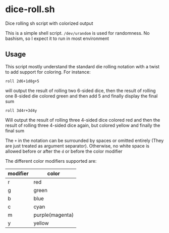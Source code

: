 # dice-roll.sh
Dice rolling sh script with colorized output

This is  a simple shell script. `/dev/urandom` is used for randomness. No bashism, so I expect it to run in most environment

## Usage

This script mostly understand the standard die rolling notation with a twist to add support for coloring. For instance:

```
roll 2d6+1d8g+5
```

will output the result of rolling two 6-sided dice, then the result of rolling one 8-sided die colored green and then add 5 and finally display the final sum


```
roll 3d4r+3d4y
```
Will output the result of rolling three 4-sided dice colored red and then the result of rolling three 4-sided dice again, but colored yellow and finally the final sum


The `+` in the notation can be surrounded by spaces or omitted entirely (They are just treated as argument separator). Otherwise, no white space is allowed before or after the `d` or before the color modifier

The different color modifiers supported are:

modifier|color
--------|-----
r | red
g | green
b | blue
c | cyan
m | purple(magenta)
y | yellow
